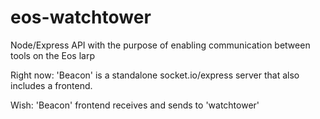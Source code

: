 # eos-watchtower
Node/Express API with the purpose of enabling communication between tools on the Eos larp

Right now:
'Beacon' is a standalone socket.io/express server that also includes a frontend.

Wish:
'Beacon' frontend receives and sends to 'watchtower'

